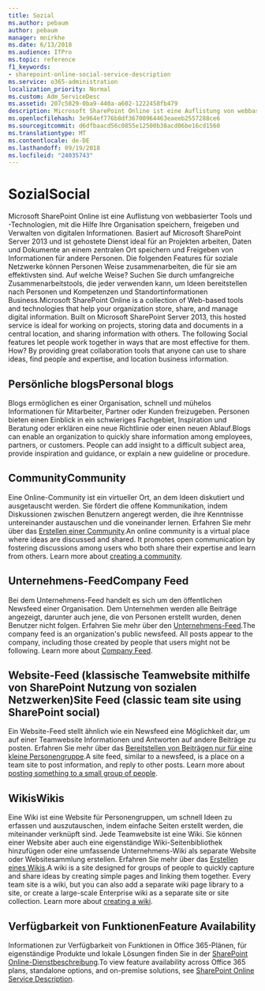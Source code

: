 ```yaml
---
title: Sozial
ms.author: pebaum
author: pebaum
manager: mnirkhe
ms.date: 6/13/2018
ms.audience: ITPro
ms.topic: reference
f1_keywords:
- sharepoint-online-social-service-description
ms.service: o365-administration
localization_priority: Normal
ms.custom: Adm_ServiceDesc
ms.assetid: 207c5829-0ba9-440a-a602-1222458fb479
description: Microsoft SharePoint Online ist eine Auflistung von webbasierter Tools und -Technologien, mit die Hilfe Ihre Organisation speichern, freigeben und Verwalten von digitalen Informationen. Basiert auf Microsoft SharePoint Server 2013 und ist gehostete Dienst ideal für an Projekten arbeiten, Daten und Dokumente an einem zentralen Ort speichern und Freigeben von Informationen für andere Personen. Die folgenden Features für soziale Netzwerke können Personen Weise zusammenarbeiten, die für sie am effektivsten sind. Auf welche Weise? Suchen Sie durch umfangreiche Zusammenarbeitstools, die jeder verwenden kann, um Ideen bereitstellen nach Personen und Kompetenzen und Standortinformationen Business.
ms.openlocfilehash: 3e964ef776b8df36700964463eaeeb2557288ce6
ms.sourcegitcommit: d6dfbaacd56c0855e12500b38acd06be16cd1560
ms.translationtype: MT
ms.contentlocale: de-DE
ms.lasthandoff: 09/19/2018
ms.locfileid: "24035743"
---
```

# <a name="social"></a><span data-ttu-id="b340f-107">Sozial</span><span class="sxs-lookup"><span data-stu-id="b340f-107">Social</span></span>

<span data-ttu-id="b340f-p102">Microsoft SharePoint Online ist eine Auflistung von webbasierter Tools und -Technologien, mit die Hilfe Ihre Organisation speichern, freigeben und Verwalten von digitalen Informationen. Basiert auf Microsoft SharePoint Server 2013 und ist gehostete Dienst ideal für an Projekten arbeiten, Daten und Dokumente an einem zentralen Ort speichern und Freigeben von Informationen für andere Personen. Die folgenden Features für soziale Netzwerke können Personen Weise zusammenarbeiten, die für sie am effektivsten sind. Auf welche Weise? Suchen Sie durch umfangreiche Zusammenarbeitstools, die jeder verwenden kann, um Ideen bereitstellen nach Personen und Kompetenzen und Standortinformationen Business.</span><span class="sxs-lookup"><span data-stu-id="b340f-p102">Microsoft SharePoint Online is a collection of Web-based tools and technologies that help your organization store, share, and manage digital information. Built on Microsoft SharePoint Server 2013, this hosted service is ideal for working on projects, storing data and documents in a central location, and sharing information with others. The following Social features let people work together in ways that are most effective for them. How? By providing great collaboration tools that anyone can use to share ideas, find people and expertise, and location business information.</span></span> 
  
## <a name="personal-blogs"></a><span data-ttu-id="b340f-113">Persönliche blogs</span><span class="sxs-lookup"><span data-stu-id="b340f-113">Personal blogs</span></span>
<span data-ttu-id="b340f-114"><a name="bkmk_Blogs"> </a></span><span class="sxs-lookup"><span data-stu-id="b340f-114"></span></span>

<span data-ttu-id="b340f-p103">Blogs ermöglichen es einer Organisation, schnell und mühelos Informationen für Mitarbeiter, Partner oder Kunden freizugeben. Personen bieten einen Einblick in ein schwieriges Fachgebiet, Inspiration und Beratung oder erklären eine neue Richtlinie oder einen neuen Ablauf.</span><span class="sxs-lookup"><span data-stu-id="b340f-p103">Blogs can enable an organization to quickly share information among employees, partners, or customers. People can add insight to a difficult subject area, provide inspiration and guidance, or explain a new guideline or procedure.</span></span>
  
## <a name="community"></a><span data-ttu-id="b340f-117">Community</span><span class="sxs-lookup"><span data-stu-id="b340f-117">Community</span></span>
<span data-ttu-id="b340f-118"><a name="bkmk_Community"> </a></span><span class="sxs-lookup"><span data-stu-id="b340f-118"></span></span>

<span data-ttu-id="b340f-p104">Eine Online-Community ist ein virtueller Ort, an dem Ideen diskutiert und ausgetauscht werden. Sie fördert die offene Kommunikation, indem Diskussionen zwischen Benutzern angeregt werden, die ihre Kenntnisse untereinander austauschen und die voneinander lernen. Erfahren Sie mehr über das [Erstellen einer Community](https://go.microsoft.com/fwlink/p/?LinkId=271061).</span><span class="sxs-lookup"><span data-stu-id="b340f-p104">An online community is a virtual place where ideas are discussed and shared. It promotes open communication by fostering discussions among users who both share their expertise and learn from others. Learn more about [creating a community](https://go.microsoft.com/fwlink/p/?LinkId=271061).</span></span>
  
## <a name="company-feed"></a><span data-ttu-id="b340f-122">Unternehmens-Feed</span><span class="sxs-lookup"><span data-stu-id="b340f-122">Company Feed</span></span>
<span data-ttu-id="b340f-123"><a name="bkmk_CompanyFeed"> </a></span><span class="sxs-lookup"><span data-stu-id="b340f-123"></span></span>

<span data-ttu-id="b340f-p105">Bei dem Unternehmens-Feed handelt es sich um den öffentlichen Newsfeed einer Organisation. Dem Unternehmen werden alle Beiträge angezeigt, darunter auch jene, die von Personen erstellt wurden, denen Benutzer nicht folgen. Erfahren Sie mehr über den [Unternehmens-Feed](https://go.microsoft.com/fwlink/p/?LinkId=271062).</span><span class="sxs-lookup"><span data-stu-id="b340f-p105">The company feed is an organization's public newsfeed. All posts appear to the company, including those created by people that users might not be following. Learn more about [Company Feed](https://go.microsoft.com/fwlink/p/?LinkId=271062).</span></span>
  
## <a name="site-feed-classic-team-site-using-sharepoint-social"></a><span data-ttu-id="b340f-127">Website-Feed (klassische Teamwebsite mithilfe von SharePoint Nutzung von sozialen Netzwerken)</span><span class="sxs-lookup"><span data-stu-id="b340f-127">Site Feed (classic team site using SharePoint social)</span></span>
<span data-ttu-id="b340f-128"><a name="bkmk_SiteFeed"> </a></span><span class="sxs-lookup"><span data-stu-id="b340f-128"></span></span>

<span data-ttu-id="b340f-p106">Ein Website-Feed stellt ähnlich wie ein Newsfeed eine Möglichkeit dar, um auf einer Teamwebsite Informationen und Antworten auf andere Beiträge zu posten. Erfahren Sie mehr über das [Bereitstellen von Beiträgen nur für eine kleine Personengruppe](https://go.microsoft.com/fwlink/p/?LinkId=271071).</span><span class="sxs-lookup"><span data-stu-id="b340f-p106">A site feed, similar to a newsfeed, is a place on a team site to post information, and reply to other posts. Learn more about [posting something to a small group of people](https://go.microsoft.com/fwlink/p/?LinkId=271071).</span></span>
  
## <a name="wikis"></a><span data-ttu-id="b340f-131">Wikis</span><span class="sxs-lookup"><span data-stu-id="b340f-131">Wikis</span></span>
<span data-ttu-id="b340f-132"><a name="bkmk_Wikis"> </a></span><span class="sxs-lookup"><span data-stu-id="b340f-132"><a name="bkmk_Wikis"> </a></span></span>

<span data-ttu-id="b340f-p107">Eine Wiki ist eine Website für Personengruppen, um schnell Ideen zu erfassen und auszutauschen, indem einfache Seiten erstellt werden, die miteinander verknüpft sind. Jede Teamwebsite ist eine Wiki. Sie können einer Website aber auch eine eigenständige Wiki-Seitenbibliothek hinzufügen oder eine umfassende Unternehmens-Wiki als separate Website oder Websitesammlung erstellen. Erfahren Sie mehr über das [Erstellen eines Wikis](https://go.microsoft.com/fwlink/p/?LinkId=271358).</span><span class="sxs-lookup"><span data-stu-id="b340f-p107">A wiki is a site designed for groups of people to quickly capture and share ideas by creating simple pages and linking them together. Every team site is a wiki, but you can also add a separate wiki page library to a site, or create a large-scale Enterprise wiki as a separate site or site collection. Learn more about [creating a wiki](https://go.microsoft.com/fwlink/p/?LinkId=271358).</span></span>
  
## <a name="feature-availability"></a><span data-ttu-id="b340f-136">Verfügbarkeit von Funktionen</span><span class="sxs-lookup"><span data-stu-id="b340f-136">Feature Availability</span></span>
<span data-ttu-id="b340f-137"><a name="bkmk_Wikis"> </a></span><span class="sxs-lookup"><span data-stu-id="b340f-137"></span></span>

<span data-ttu-id="b340f-138">Informationen zur Verfügbarkeit von Funktionen in Office 365-Plänen, für eigenständige Produkte und lokale Lösungen finden Sie in der [SharePoint Online-Dienstbeschreibung](sharepoint-online-service-description.md).</span><span class="sxs-lookup"><span data-stu-id="b340f-138">To view feature availability across Office 365 plans, standalone options, and on-premise solutions, see [SharePoint Online Service Description](sharepoint-online-service-description.md).</span></span>
  

